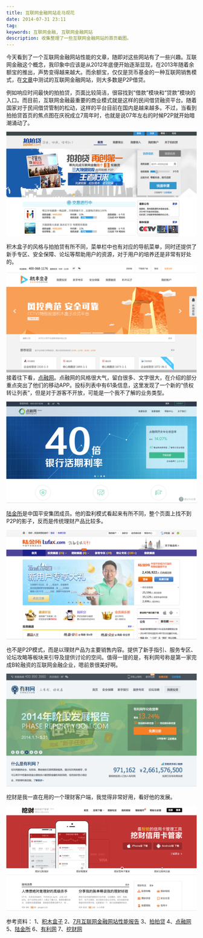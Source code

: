 ```yaml
---
title: 互联网金融网站走马观花
date: 2014-07-31 23:11
tag: 
keywords: 互联网金融, 互联网金融网站
description: 收集整理了一些互联网金融网站的首页截图。
---
```



今天看到了一个互联网金融网站性能的文章，随即对这些网站有了一些兴趣。互联网金融这个概念，我印象中应该是从2012年底便开始逐渐显现，在2013年随着余额宝的推出，声势变得越来越大。而余额宝，仅仅是货币基金的一种互联网销售模式，在[文章](http://safe.it168.com/a2014/0730/1651/000001651506.shtml)中测试的互联网金融网站，则大多数是P2P借贷。

例如响应时间最快的拍拍贷，页面比较简洁，很容找到“借款”模块和“贷款”模块的入口。而目前，互联网金融最重要的商业模式就是这样的民间借贷融资平台。随着国家对于民间借贷管制的松动，这样的平台目前在国内是越来越多。不过，当看到拍拍贷首页的焦点图在庆祝成立7周年时，也就是说07年左右的时候P2P就开始暗潮涌动了。

![](20140731-p2p-website/312309246807924.png)

积木盒子的风格与拍拍贷有所不同，菜单栏中也有对应的导航菜单，同时还提供了新手专区、安全保障、论坛等帮助用户的资源，对于用户的培养还是非常有好处的。
![](20140731-p2p-website/312309397124098.png)
接着往下看，[点融网](http://www.dianrong.com/)。点融网的风格很大气，留白很多、文字很大，在介绍的部分重点突出了他们的移动APP。投标列表中有61条信息，这里发现了一个新的“债权转让列表”，但是对于游客不开放，可能是一个我不了解的业务类型。

![](20140731-p2p-website/312309494932676.png)

[陆金所](http://www.lufax.com/)是中国平安集团成员。他的盈利模式看起来有所不同，整个页面上找不到P2P的影子，反而是传统理财产品比较多。

![](20140731-p2p-website/312310006657496.png)

也不是P2P模式，而是以理财产品为主要销售内容。提供了新手指引、服务专区、论坛攻略等板块来引导及提供讨论的空间。值得一提的是，有利网号称是第一家完成B轮融资的互联网金融企业，嗯前景很美好啊。

![](20140731-p2p-website/312310117432346.png)

挖财是我一直在用的一个理财客户端，我觉得非常好用，看好他的发展。

![](20140731-p2p-website/312310303683889.png)

参考资料：
1、[积木盒子](http://www.jimubox.com/?f=baidu_pz&ag_kwid=871-8-c8cad40c736b6296.c0f5a5fd0d6188c3)
2、[7月互联网金融网站性能报告](http://safe.it168.com/a2014/0730/1651/000001651506.shtml)
3、[拍拍贷](http://www.ppdai.com/)
4、[点融网](http://www.dianrong.com/)
5、[陆金所](http://www.lufax.com/)
6、[有利网](http://www.yooli.com/)
7、[挖财网](http://www.wacai.com/)

